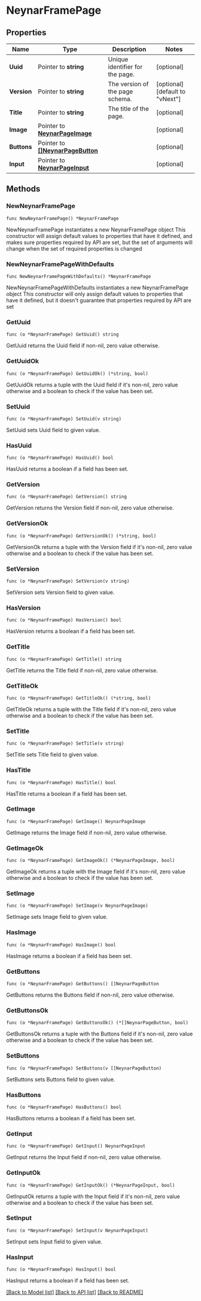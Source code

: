 # NeynarFramePage

## Properties

Name | Type | Description | Notes
------------ | ------------- | ------------- | -------------
**Uuid** | Pointer to **string** | Unique identifier for the page. | [optional] 
**Version** | Pointer to **string** | The version of the page schema. | [optional] [default to "vNext"]
**Title** | Pointer to **string** | The title of the page. | [optional] 
**Image** | Pointer to [**NeynarPageImage**](NeynarPageImage.md) |  | [optional] 
**Buttons** | Pointer to [**[]NeynarPageButton**](NeynarPageButton.md) |  | [optional] 
**Input** | Pointer to [**NeynarPageInput**](NeynarPageInput.md) |  | [optional] 

## Methods

### NewNeynarFramePage

`func NewNeynarFramePage() *NeynarFramePage`

NewNeynarFramePage instantiates a new NeynarFramePage object
This constructor will assign default values to properties that have it defined,
and makes sure properties required by API are set, but the set of arguments
will change when the set of required properties is changed

### NewNeynarFramePageWithDefaults

`func NewNeynarFramePageWithDefaults() *NeynarFramePage`

NewNeynarFramePageWithDefaults instantiates a new NeynarFramePage object
This constructor will only assign default values to properties that have it defined,
but it doesn't guarantee that properties required by API are set

### GetUuid

`func (o *NeynarFramePage) GetUuid() string`

GetUuid returns the Uuid field if non-nil, zero value otherwise.

### GetUuidOk

`func (o *NeynarFramePage) GetUuidOk() (*string, bool)`

GetUuidOk returns a tuple with the Uuid field if it's non-nil, zero value otherwise
and a boolean to check if the value has been set.

### SetUuid

`func (o *NeynarFramePage) SetUuid(v string)`

SetUuid sets Uuid field to given value.

### HasUuid

`func (o *NeynarFramePage) HasUuid() bool`

HasUuid returns a boolean if a field has been set.

### GetVersion

`func (o *NeynarFramePage) GetVersion() string`

GetVersion returns the Version field if non-nil, zero value otherwise.

### GetVersionOk

`func (o *NeynarFramePage) GetVersionOk() (*string, bool)`

GetVersionOk returns a tuple with the Version field if it's non-nil, zero value otherwise
and a boolean to check if the value has been set.

### SetVersion

`func (o *NeynarFramePage) SetVersion(v string)`

SetVersion sets Version field to given value.

### HasVersion

`func (o *NeynarFramePage) HasVersion() bool`

HasVersion returns a boolean if a field has been set.

### GetTitle

`func (o *NeynarFramePage) GetTitle() string`

GetTitle returns the Title field if non-nil, zero value otherwise.

### GetTitleOk

`func (o *NeynarFramePage) GetTitleOk() (*string, bool)`

GetTitleOk returns a tuple with the Title field if it's non-nil, zero value otherwise
and a boolean to check if the value has been set.

### SetTitle

`func (o *NeynarFramePage) SetTitle(v string)`

SetTitle sets Title field to given value.

### HasTitle

`func (o *NeynarFramePage) HasTitle() bool`

HasTitle returns a boolean if a field has been set.

### GetImage

`func (o *NeynarFramePage) GetImage() NeynarPageImage`

GetImage returns the Image field if non-nil, zero value otherwise.

### GetImageOk

`func (o *NeynarFramePage) GetImageOk() (*NeynarPageImage, bool)`

GetImageOk returns a tuple with the Image field if it's non-nil, zero value otherwise
and a boolean to check if the value has been set.

### SetImage

`func (o *NeynarFramePage) SetImage(v NeynarPageImage)`

SetImage sets Image field to given value.

### HasImage

`func (o *NeynarFramePage) HasImage() bool`

HasImage returns a boolean if a field has been set.

### GetButtons

`func (o *NeynarFramePage) GetButtons() []NeynarPageButton`

GetButtons returns the Buttons field if non-nil, zero value otherwise.

### GetButtonsOk

`func (o *NeynarFramePage) GetButtonsOk() (*[]NeynarPageButton, bool)`

GetButtonsOk returns a tuple with the Buttons field if it's non-nil, zero value otherwise
and a boolean to check if the value has been set.

### SetButtons

`func (o *NeynarFramePage) SetButtons(v []NeynarPageButton)`

SetButtons sets Buttons field to given value.

### HasButtons

`func (o *NeynarFramePage) HasButtons() bool`

HasButtons returns a boolean if a field has been set.

### GetInput

`func (o *NeynarFramePage) GetInput() NeynarPageInput`

GetInput returns the Input field if non-nil, zero value otherwise.

### GetInputOk

`func (o *NeynarFramePage) GetInputOk() (*NeynarPageInput, bool)`

GetInputOk returns a tuple with the Input field if it's non-nil, zero value otherwise
and a boolean to check if the value has been set.

### SetInput

`func (o *NeynarFramePage) SetInput(v NeynarPageInput)`

SetInput sets Input field to given value.

### HasInput

`func (o *NeynarFramePage) HasInput() bool`

HasInput returns a boolean if a field has been set.


[[Back to Model list]](../README.md#documentation-for-models) [[Back to API list]](../README.md#documentation-for-api-endpoints) [[Back to README]](../README.md)


